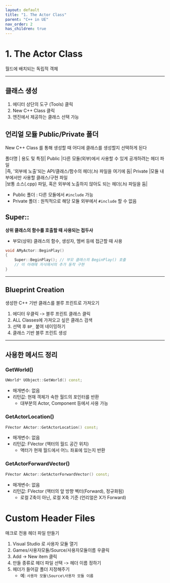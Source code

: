 ```yaml
---
layout: default
title: "1. The Actor Class"
parent: "C++ in UE"
nav_order: 2
has_children: true
---
```


# 1. The Actor Class
월드에 배치되는 독립적 객체

---

## 클래스 생성
1. 에디터 상단의 도구 (Tools) 클릭
2. New C++ Class 클릭
3. 엔진에서 제공하는 클래스 선택 가능

## 언리얼 모듈 Public/Private 폴더
New C++ Class 를 통해 생성할 때 어디에 클래스를 생성할지 선택하게 된다

폴더명 |	용도 및 특징|
Public	|다른 모듈(외부)에서 사용할 수 있게 공개하려는 헤더 파일 <br>
        |즉, '외부에 노출'되는 API/클래스/함수의 헤더(.h) 파일을 여기에 둠|
Private	|모듈 내부에서만 사용할 클래스/구현 파일 <br>
        |보통 소스(.cpp) 파일, 혹은 외부에 노출하지 않아도 되는 헤더(.h) 파일을 둠|

- Public 폴더 : 다른 모듈에서 `#include` 가능
- Private 폴더 :  원칙적으로 해당 모듈 외부에서 `#include` 할 수 없음

## Super::
**상위 클래스의 함수를 호출할 때 사용되는 접두사**

- 부모(상위) 클래스의 함수, 생성자, 멤버 등에 접근할 때 사용

```c++
void AMyActor::BeginPlay()
{
    Super::BeginPlay(); // 부모 클래스의 BeginPlay() 호출
    // 이 아래에 자식에서의 추가 동작 구현
}
```

---

## Blueprint Creation
생성한 C++ 기반 클래스를 블루 프린트로 가져오기

1. 에디터 우클릭 -> 블루 프린트 클래스 클릭
2. ALL Classes에 가져오고 싶은 클래스 검색
3. 선택 후 `BP_` 붙여 네이밍하기
4. 클래스 기반 블루 프린트 생성

---

## 사용한 메서드 정리
### GetWorld()
```c++
UWorld* UObject::GetWorld() const;
```
- 매개변수: 없음
- 리턴값: 현재 객체가 속한 월드의 포인터를 반환
  - 대부분의 Actor, Component 등에서 사용 가능

### GetActorLocation()
```c++
FVector AActor::GetActorLocation() const;
```
- 매개변수: 없음
- 리턴값: FVector (액터의 월드 공간 위치)
  - 액터가 현재 월드에서 어느 좌표에 있는지 반환

### GetActorForwardVector()
```c++
FVector AActor::GetActorForwardVector() const;
```

- 매개변수: 없음
- 리턴값: FVector (액터의 앞 방향 벡터(Forward), 정규화됨)
  - 로컬 Z축이 아닌, 로컬 X축 기준 (언리얼은 X가 Forward)


# Custom Header Files
매크로 전용 헤더 파일 만들기

1. Visual Studio 로 사용자 모듈 열기
2. Games/사용자모듈/Source/사용자모듈이름 우클릭
3. Add -> New item 클릭
4. 만들 종류로 헤더 파일 선택 -> 헤더 이름 정하기
5. 헤더가 들어갈 폴더 지정해주기
   - 예: `사용자 모듈\Source\사용자 모듈 이름`
